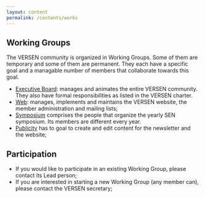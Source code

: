 ```yaml
---
layout: content
permalink: /contents/works
---
```


## Working Groups

The VERSEN community is organized in Working Groups. Some of them are temporary and some of them are permanent. They each have a specific goal and a managable number of members that collaborate towards this goal.

* [Executive Board](/contents/works/executive-board): manages and animates the entire VERSEN community. They also have formal responsibilities as listed in the VERSEN charter.
* [Web](/contents/works/web): manages, implements and maintains the VERSEN website, the member administration and mailing lists;
* [Symposium](/contents/works/symposium) comprises the people that organize the yearly SEN symposium. Its members are different every year.
* [Publicity](/contents/works/publicity) has to goal to create and edit content for the newsletter and the website;

## Participation

* If you would like to participate in an existing Working Group, please contact its Lead person;
* If you are interested in starting a new Working Group (any member can), please contact the VERSEN secretary;

